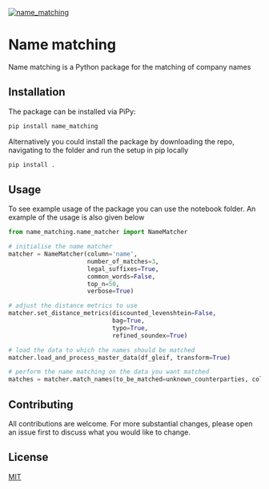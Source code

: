 [![name_matching](https://github.com/DeNederlandscheBank/name_matching/actions/workflows/python-app.yml/badge.svg?branch=main)](https://github.com/DeNederlandscheBank/name_matching/actions/workflows/python-app.yml)

# Name matching

Name matching is a Python package for the matching of company names

## Installation

The package can be installed via PiPy:

```bash
pip install name_matching
```

Alternatively you could install the package by downloading the repo, navigating to the folder and run the setup in pip locally

```bash
pip install .
```

## Usage

To see example usage of the package you can use the notebook folder. An example of the usage is also given below
```python
from name_matching.name_matcher import NameMatcher

# initialise the name matcher
matcher = NameMatcher(column='name', 
                      number_of_matches=3, 
                      legal_suffixes=True, 
                      common_words=False, 
                      top_n=50, 
                      verbose=True)

# adjust the distance metrics to use
matcher.set_distance_metrics(discounted_levenshtein=False,
                             bag=True,
                             typo=True,
                             refined_soundex=True)

# load the data to which the names should be matched
matcher.load_and_process_master_data(df_gleif, transform=True)

# perform the name matching on the data you want matched
matches = matcher.match_names(to_be_matched=unknown_counterparties, column_matching='name')


```

## Contributing
All contributions are welcome. For more substantial changes, please open an issue first to discuss what you would like to change.

## License
[MIT](https://choosealicense.com/licenses/mit/)
